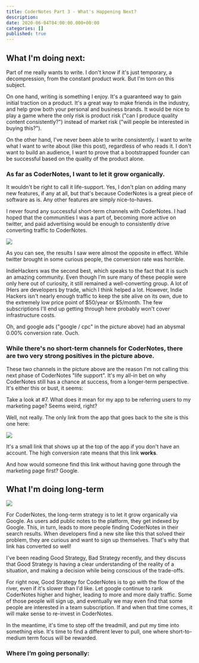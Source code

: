```yaml
---
title: CoderNotes Part 3 - What's Happening Next?
description:
date: 2020-06-04T04:00:00.000+00:00
categories: []
published: true
---
```


## What I'm doing next:

Part of me really wants to write. I don't know if it's just temporary, a decompression, from the constant product work. But I'm torn on this subject.

On one hand, writing is something I enjoy. It's a guaranteed way to gain initial traction on a product. It's a great way to make friends in the industry, and help grow both your personal and business brands. It would be nice to play a game where the only risk is product risk ("can I produce quality content consistently?") instead of market risk ("will people be interested in buying this?").

On the other hand, I've never been able to write consistently. I want to write what I want to write about (like this post), regardless of who reads it. I don't want to build an audience, I want to prove that a bootstrapped founder can be successful based on the quality of the product alone.

### As far as CoderNotes, I want to let it grow organically.

It wouldn't be right to call it life-support. Yes, I don't plan on adding many new features, if any at all, but that's because CoderNotes is a great piece of software as is. Any other features are simply nice-to-haves.

I never found any successful short-term channels with CoderNotes. I had hoped that the communities I was a part of, becoming more active on twitter, and paid advertising would be enough to consistently drive converting traffic to CoderNotes.

![](/forestry/conversion-by-source.jpg)

As you can see, the results I saw were almost the opposite in effect. While twitter brought in some curious people, the conversion rate was horrible.

IndieHackers was the second best, which speaks to the fact that it is such an amazing community. Even though I'm sure many of these people were only here out of curiosity, it still remained a well-converting group. A lot of IHers are developers by trade, which I think helped a lot. However, Indie Hackers isn't nearly enough traffic to keep the site alive on its own, due to the extremely low price point of $50/year or $5/month. The few subscriptions I'll end up getting through here probably won't cover infrastructure costs.

Oh, and google ads ("google / cpc" in the picture above) had an abysmal 0.00% conversion rate. Ouch.

### While there's no short-term channels for CoderNotes, there are two very strong positives in the picture above.

These two channels in the picture above are the reason I'm not calling this next phase of CoderNotes "life support". It's my all-in bet on why CoderNotes still has a chance at success, from a longer-term perspective. It's either this or bust, it seems:

Take a look at #7. What does it mean for my app to be referring users to my marketing page? Seems weird, right?

Well, not really. The only link from the app that goes back to the site is this one here:

![](/forestry/learn-more.jpg)

It's a small link that shows up at the top of the app if you don't have an account. The high conversion rate means that this link **works**.

And how would someone find this link without having gone through the marketing page first? Google.

## What I'm doing long-term

![](/forestry/long-term-hope.jpg)

For CoderNotes, the long-term strategy is to let it grow organically via Google. As users add public notes to the platform, they get indexed by Google. This, in turn, leads to more people finding CoderNotes in their search results. When developers find a new site like this that solved their problem, they are curious and want to sign up themselves. That's why that link has converted so well!

I've been reading Good Strategy, Bad Strategy recently, and they discuss that Good Strategy is having a clear understanding of the reality of a situation, and making a decision while being conscious of the trade-offs.

For right now, Good Strategy for CoderNotes is to go with the flow of the river, even if it's slower than I'd like. Let google continue to rank CoderNotes higher and higher, leading to more and more daily traffic. Some of those people will sign up, and eventually we may even find that some people are interested in a team subscription. If and when that time comes, it will make sense to re-invest in CoderNotes.

In the meantime, it's time to step off the treadmill, and put my time into something else. It's time to find a different lever to pull, one where short-to-medium term focus will be rewarded.

### Where I’m going personally:

